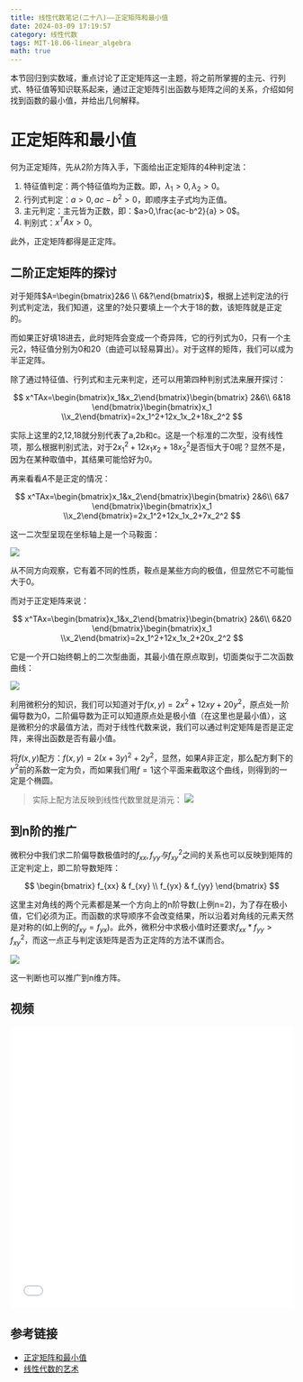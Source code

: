 ```yaml
---
title: 线性代数笔记(二十八)——正定矩阵和最小值
date: 2024-03-09 17:19:57
category: 线性代数
tags: MIT-18.06-linear_algebra
math: true
---
```


本节回归到实数域，重点讨论了正定矩阵这一主题，将之前所掌握的主元、行列式、特征值等知识联系起来，通过正定矩阵引出函数与矩阵之间的关系，介绍如何找到函数的最小值，并给出几何解释。

<!--more-->

# 正定矩阵和最小值
何为正定矩阵，先从2阶方阵入手，下面给出正定矩阵的4种判定法：

1. 特征值判定：两个特征值均为正数。即，$\lambda_1 > 0, \lambda_2 > 0$。
2. 行列式判定：$a>0,ac-b^2>0$，即顺序主子式均为正值。
3. 主元判定：主元皆为正数，即：$a>0,\frac{ac-b^2}{a} > 0$。
4. 判别式：$x^TAx > 0$。

此外，正定矩阵都得是正定阵。

## 二阶正定矩阵的探讨
对于矩阵$A=\begin{bmatrix}2&6 \\ 6&?\end{bmatrix}$，根据上述判定法的行列式判定法，我们知道，这里的$?$处只要填上一个大于18的数，该矩阵就是正定的。

而如果正好填18进去，此时矩阵会变成一个奇异阵，它的行列式为0，只有一个主元2，特征值分别为0和20（由迹可以轻易算出）。对于这样的矩阵，我们可以成为半正定阵。

除了通过特征值、行列式和主元来判定，还可以用第四种判别式法来展开探讨：

$$
x^TAx=\begin{bmatrix}x_1&x_2\end{bmatrix}\begin{bmatrix}
2&6\\
6&18
\end{bmatrix}\begin{bmatrix}x_1 \\x_2\end{bmatrix}=2x_1^2+12x_1x_2+18x_2^2
$$

实际上这里的2,12,18就分别代表了a,2b和c。这是一个标准的二次型，没有线性项，那么根据判别式法，对于$2x_1^2+12x_1x_2+18x_2^2$是否恒大于0呢？显然不是，因为在某种取值中，其结果可能恰好为0。

再来看看$A$不是正定的情况：

$$
x^TAx=\begin{bmatrix}x_1&x_2\end{bmatrix}\begin{bmatrix}
2&6\\
6&7
\end{bmatrix}\begin{bmatrix}x_1 \\x_2\end{bmatrix}=2x_1^2+12x_1x_2+7x_2^2
$$

这一二次型呈现在坐标轴上是一个马鞍面：

![](2024-03-09-17-41-17.png)

从不同方向观察，它有着不同的性质，鞍点是某些方向的极值，但显然它不可能恒大于0。

而对于正定矩阵来说：

$$
x^TAx=\begin{bmatrix}x_1&x_2\end{bmatrix}\begin{bmatrix}
2&6\\
6&20
\end{bmatrix}\begin{bmatrix}x_1 \\x_2\end{bmatrix}=2x_1^2+12x_1x_2+20x_2^2
$$

它是一个开口始终朝上的二次型曲面，其最小值在原点取到，切面类似于二次函数曲线：

![](2024-03-09-17-46-45.png)

利用微积分的知识，我们可以知道对于$f(x,y)=2x^2+12xy+20y^2$，原点处一阶偏导数为0，二阶偏导数为正可以知道原点处是极小值（在这里也是最小值），这是微积分的求最值方法，而对于线性代数来说，我们可以通过判定矩阵是否是正定阵，来得出函数是否有最小值。

将$f(x,y)$配方：$f(x,y)=2(x+3y)^2+2y^2$，显然，如果$A$非正定，那么配方剩下的$y^2$前的系数一定为负，而如果我们用$f=1$这个平面来截取这个曲线，则得到的一定是个椭圆。

> 实际上配方法反映到线性代数里就是消元：
> ![](2024-03-09-17-52-42.png)

## 到n阶的推广
微积分中我们求二阶偏导数极值时的$f_{xx},f_{yy}与f_{xy}^2$之间的关系也可以反映到矩阵的正定判定上，即二阶导数矩阵：

$$
\begin{bmatrix}
f_{xx} & f_{xy} \\
f_{yx} & f_{yy} 
\end{bmatrix}
$$

这里主对角线的两个元素都是某一个方向上的n阶导数(上例n=2)，为了存在极小值，它们必须为正。而函数的求导顺序不会改变结果，所以沿着对角线的元素天然是对称的(如上例的$f_{xy}=f_{yx}$)。此外，微积分中求极小值时还要求$f_{xx}*f_{yy} > f_{xy}^2$，而这一点正与判定该矩阵是否为正定阵的方法不谋而合。

![](2024-03-09-18-16-53.png)

这一判断也可以推广到n维方阵。

## 视频
<iframe src="//player.bilibili.com/player.html?aid=382989698&bvid=BV16Z4y1U7oU&cid=570107245&p=28" scrolling="no" width="100%" height="500" border="0" frameborder="no" framespacing="0" allowfullscreen="true"> </iframe>

## 参考链接

- [正定矩阵和最小值](https://github.com/MLNLP-World/MIT-Linear-Algebra-Notes/blob/master/%5B28%5D%20%E6%AD%A3%E5%AE%9A%E7%9F%A9%E9%98%B5%E5%92%8C%E6%9C%80%E5%B0%8F%E5%80%BC/%E7%BA%BF%E6%80%A7%E4%BB%A3%E6%95%B028.pdf)
- [线性代数的艺术](https://github.com/kf-liu/The-Art-of-Linear-Algebra-zh-CN)